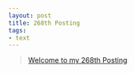 ```yaml
---
layout: post
title: 268th Posting
tags: 
- text
---
```


> [Welcome to my 268th Posting](https://janghan-kor.tistory.com/1137)
